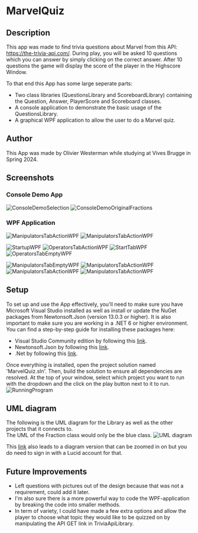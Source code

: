 # MarvelQuiz
## Description
This app was made to find trivia questions about Marvel from this API: https://the-trivia-api.com/.
During play, you will be asked 10 questions which you can answer by simply clicking on the correct answer.
After 10 questions the game will display the score of the player in the Highscore Window.

To that end this App has some large seperate parts:
- Two class libraries (QuestionsLibrary and ScoreboardLibrary) containing the Question, Answer, PlayerScore and Scoreboard classes.
- A console application to demonstrate the basic usage of the QuestionsLibrary.
- A graphical WPF application to allow the user to do a Marvel quiz. 

## Author
This App was made by Olivier Westerman while studying at Vives Brugge in Spring 2024.

## Screenshots
### Console Demo App
![ConsoleDemoSelection](Images/DemoConsole1.jpg)
![ConsoleDemoOriginalFractions](Images/DemoConsole2.jpg)

### WPF Application
![ManipulatorsTabActionWPF](Images/SolutionOverview.jpg)
![ManipulatorsTabActionWPF](Images/WPFwindowOverview.jpg)

![StartupWPF](Images/MainWindow_Start.jpg)
![OperatorsTabActionWPF](Images/MainWindow_PlayerInput.jpg)
![StartTabWPF](Images/MainWindow_Game.jpg)
![OperatorsTabEmptyWPF](Images/MainWindow_Correct.jpg)

![ManipulatorsTabEmptyWPF](Images/Hiscores.jpg)
![ManipulatorsTabActionWPF](Images/Hiscores_SaveFileWrite.jpg)
![ManipulatorsTabActionWPF](Images/Hiscores_SaveFile.jpg)
![ManipulatorsTabActionWPF](Images/About.jpg)

## Setup
To set up and use the App effectively, you'll need to make sure you have Microsoft Visual Studio installed as well as install or update the NuGet packages from Newtonsoft.Json (version 13.0.3 or higher).
It is also important to make sure you are working in a .NET 6 or higher environment.
You can find a step-by-step guide for installing these packages here:
- Visual Studio Community edition by following this [link](https://learn.microsoft.com/en-us/visualstudio/install/install-visual-studio?view=vs-2022).
- Newtonsoft.Json by following this [link](https://www.nuget.org/packages/Newtonsoft.Json/).
- .Net by following this [link](https://dotnet.microsoft.com/en-us/download/dotnet-framework).

Once everything is installed, open the project solution named 'MarvelQuiz.sln'. Then, build the solution to ensure all dependencies are resolved. 
At the top of your window, select which project you want to run with the dropdown and the click on the play button next to it to run.
![RunningProgram](Images/SelectCorrectProgramToRun.jpg)

## UML diagram
The following is the UML diagram for the Library as well as the other projects that it connects to.\
The UML of the Fraction class would only be the blue class.
![UML diagram](https://github.com/OlivierWesterman/FractionCalculator/assets/145467433/0ee281cc-5494-4e63-a24e-7e36ec2fb8fb)

This [link](https://lucid.app/lucidchart/719c3ac3-6d12-45f4-9c02-9b0dc1dd661d/edit?viewport_loc=-2167%2C-39%2C3216%2C1221%2CHWEp-vi-RSFO&invitationId=inv_b5f2439a-9d1e-47bd-999a-76f4c800788b) also leads to a diagram version that can be zoomed in on but you do need to sign in with a Lucid account for that.

## Future Improvements
- Left questions with pictures out of the design because that was not a requirement, could add it later.
- I'm also sure there is a more powerful way to code the WPF-application by breaking the code into smaller methods.
- In term of variety, I could have made a few extra options and allow the player to choose what topic they would like to be quizzed on by manipulating the API GET link in TriviaApiLibrary.



